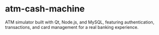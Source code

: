 # atm-cash-machine
ATM simulator built with Qt, Node.js, and MySQL, featuring authentication, transactions, and card management for a real banking experience.
